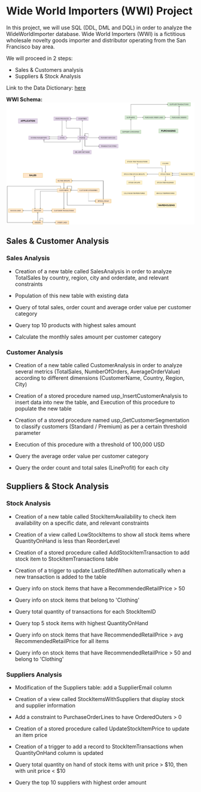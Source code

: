 # Wide World Importers (WWI) Project

In this project, we will use SQL (DDL, DML and DQL) in order to analyze the WideWorldImporter database.
Wide World Importers (WWI) is a fictitious wholesale novelty goods importer and distributor operating from the San Francisco bay area.

We will proceed in 2 steps:
- Sales & Customers analysis
- Suppliers & Stock Analysis

Link to the Data Dictionary: [here](https://dataedo.com/samples/html/WideWorldImporters/doc/WideWorldImporters_5/home.html)

**WWI Schema:**
![WWI_schema](assets/Diagram+WideWordlmporter.png) 

## Sales & Customer Analysis

### Sales Analysis

- Creation of a new table called SalesAnalysis in order to analyze TotalSales by country, region, city and orderdate, and relevant constraints

- Population of this new table with existing data

- Query of total sales, order count and average order value per customer category

- Query top 10 products with highest sales amount

- Calculate the monthly sales amount per customer category

### Customer Analysis

- Creation of a new table called CustomerAnalysis in order to analyze several metrics (TotalSales, NumberOfOrders, AverageOrderValue) according to different dimensions (CustomerName, Country, Region, City)

- Creation of a stored procedure named usp_InsertCustomerAnalysis to insert data into new the table, and Execution of this procedure to populate the new table

- Creation of a stored procedure named usp_GetCustomerSegmentation to classify customers (Standard / Premium) as per a certain threshold parameter

- Execution of this procedure with a threshold of 100,000 USD

- Query the average order value per customer category

- Query the order count and total sales (LineProfit) for each city

## Suppliers & Stock Analysis

### Stock Analysis

- Creation of a new table called StockItemAvailability to check item availability on a specific date, and relevant constraints

- Creation of a view called LowStockItems to show all stock items where QuantityOnHand is less than ReorderLevel

- Creation of a stored procedure called AddStockItemTransaction to add stock item to StockItemTransactions table

- Creation of a trigger to update LastEditedWhen automatically when a new transaction is added to the table

- Query info on stock items that have a RecommendedRetailPrice > 50

- Query info on stock items that belong to 'Clothing'

- Query total quantity of transactions for each StockItemID

- Query top 5 stock items with highest QuantityOnHand

- Query info on stock items that have RecommendedRetailPrice > avg RecommendedRetailPrice for all items

- Query info on stock items that have RecommendedRetailPrice > 50 and belong to 'Clothing'

### Suppliers Analysis

- Modification of the Suppliers table: add a SupplierEmail column

- Creation of a view called StockItemsWithSuppliers that display stock and supplier information

- Add a constraint to PurchaseOrderLines to have OrderedOuters > 0

- Creation of a stored procedure called UpdateStockItemPrice to update an item price

- Creation of a trigger to add a record to StockItemTransactions when QuantityOnHand column is updated

- Query total quantity on hand of stock items with unit price > $10, then with unit price < $10

- Query the top 10 suppliers with highest order amount







